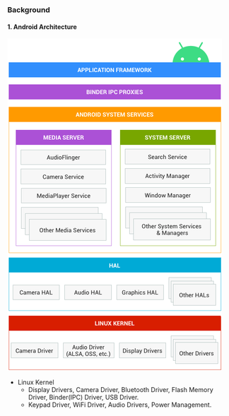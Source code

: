 ### Background

#### 1. Android Architecture
![Android-arch-img]
- Linux Kernel
  - Display Drivers, Camera Driver, Bluetooth Driver, Flash Memory Driver, Binder(IPC) Driver, USB Driver.
  - Keypad Driver, WiFi Driver, Audio Drivers, Power Management.




[Android-arch-img]: https://github.com/BiyiLin1234/AndroidBasicDemo/blob/master/imgs/WeChatWorkScreenshot_0f53019c-8596-471b-916f-7f7f22ae51b7.png?raw=true
